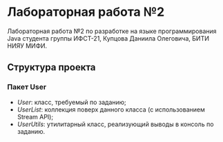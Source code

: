 # Лабораторная работа №2
Лабораторная работа №2 по разработке на языке программирования Java студента группы ИФСТ-21, Купцова Даниила Олеговича, БИТИ НИЯУ МИФИ.
## Структура проекта
### Пакет User
- _User_: класс, требуемый по заданию;
- _UserList_: коллекция поверх данного класса (с использованием Stream API);
- _UserUtils_: утилитарный класс, реализующий выводы в консоль по заданию.
